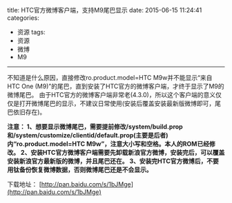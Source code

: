 title: HTC官方微博客户端，支持M9尾巴显示
date: 2015-06-15 11:24:41
categories:
- 资源
tags:
- 资源
- 微博
- M9
---

不知道是什么原因，直接修改ro.product.model=HTC M9w并不能显示“来自HTC One (M9)”的尾巴，直到安装了HTC官方的微博客户端，才终于显示了M9的微博尾巴。
由于HTC官方的微博客户端非常老(4.3.0)，所以这个客户端的意义仅仅是打开微博尾巴的显示，不建议日常使用(安装后覆盖安装最新版微博即可，尾巴依旧存在)。

**注意：
1、想要显示微博尾巴，需要提前修改/system/build.prop和/system/customize/clientid/default.prop(主要是后者)内“ro.product.model=HTC M9w”，注意大小写和空格。本人的ROM已经修改。
2、安装HTC官方微博客户端需要先卸载新浪官方微博，安装完后，可以覆盖安装新浪官方最新版的微博，并且尾巴还在。
3、安装完HTC官方微博后，不要用钛备份恢复微博数据，否则微博尾巴还是不会显示。**

<!-- more -->

下载地址：
[http://pan.baidu.com/s/1bJMge](http://pan.baidu.com/s/1bJMge)
